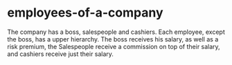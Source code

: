 # employees-of-a-company
The company has a boss, salespeople and cashiers. Each employee, except the boss, has a upper hierarchy. The boss receives his salary, as well as a risk premium, the Salespeople receive a commission on top of their salary, and cashiers receive just their salary.
